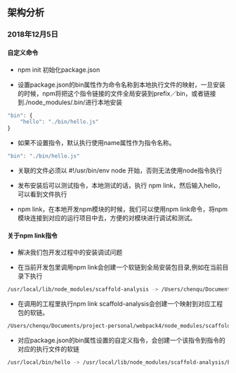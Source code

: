 ## 架构分析

### 2018年12月5日

#### 自定义命令

 - npm init 初始化package.json

 - 设置package.json的bin属性作为命令名称到本地执行文件的映射，一旦安装的时候，npm将把这个指令链接的文件全局安装到prefix／bin，或者链接到./node_modules/.bin/进行本地安装

 ```javascript
 "bin": {
     "hello": "./bin/hello.js"
 }
 ```

  - 如果不设置指令，默认执行使用name属性作为指令名称。

 ```javascript
 "bin": "./bin/hello.js"
 ```
  - 关联的文件必须以 #!/usr/bin/env node 开始，否则无法使用node指令执行

  - 发布安装后可以测试指令，本地测试的话，执行 npm link，然后输入hello，可以看到文件执行

  - npm link，在本地开发npm模块的时候，我们可以使用npm link命令，将npm模块连接到对应的运行项目中去，方便的对模块进行调试和测试。


#### 关于npm link指令

 - 解决我们包开发过程中的安装调试问题

 - 在当前开发包里调用npm link会创建一个软链到全局安装包目录,例如在当前目录下执行

 ```bash
 /usr/local/lib/node_modules/scaffold-analysis -> /Users/chenqu/Documents/project-personal/scaffold-analysis
 ```
- 在调用的工程里执行npm link scaffold-analysis会创建一个映射到对应工程包的软链。

 ```bash
/Users/chenqu/Documents/project-personal/webpack4/node_modules/scaffold-analysis -> /usr/local/lib/node_modules/scaffold-analysis -> /Users/chenqu/Documents/project-personal/scaffold-analysis
 ```

- 对应package.json的bin属性设置的自定义指令，会创建一个该指令到指令的对应的执行文件的软链

```bash
/usr/local/bin/hello -> /usr/local/lib/node_modules/scaffold-analysis/bin/hello.js
```